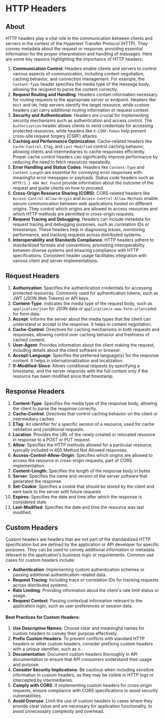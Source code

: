 # HTTP Headers

## About

HTTP headers play a vital role in the communication between clients and servers in the context of the Hypertext Transfer Protocol (HTTP). They convey metadata about the request or response, providing essential information for the proper interpretation and handling of messages. Here are some key reasons highlighting the importance of HTTP headers:

1. **Communication Control**: Headers enable clients and servers to control various aspects of communication, including content negotiation, caching behavior, and connection management. For example, the `Content-Type` header specifies the media type of the message body, allowing the recipient to parse the content correctly.
2. **Request Routing and Handling**: Headers contain information necessary for routing requests to the appropriate server or endpoint. Headers like `Host` and `URL` help servers identify the target resource, while custom headers can carry additional routing information or request context.
3. **Security and Authentication**: Headers are crucial for implementing security mechanisms such as authentication and access control. The `Authorization` header allows clients to send credentials for accessing protected resources, while headers like `X-CSRF-Token` help prevent cross-site request forgery (CSRF) attacks.
4. **Caching and Performance Optimization**: Cache-related headers like `Cache-Control`, `ETag`, and `Last-Modified` control caching behavior, allowing clients and intermediaries to cache responses efficiently. Proper cache control headers can significantly improve performance by reducing the need to fetch resources repeatedly.
5. **Error Handling and Status Codes**: Headers like `Content-Type` and `Content-Length` are essential for conveying error responses with meaningful error messages or payloads. Status code headers such as `HTTP/1.1 404 Not Found` provide information about the outcome of the request and guide clients on how to proceed.
6. **Cross-Origin Resource Sharing (CORS)**: CORS-related headers like `Access-Control-Allow-Origin` and `Access-Control-Allow-Methods` enable secure communication between web applications hosted on different origins. They control which origins are allowed to access resources and which HTTP methods are permitted in cross-origin requests.
7. **Request Tracing and Debugging**: Headers can include metadata for request tracing and debugging purposes, such as correlation IDs or timestamps. These headers help in diagnosing issues, monitoring performance, and tracking requests across distributed systems.
8. **Interoperability and Standards Compliance**: HTTP headers adhere to standardized formats and conventions, promoting interoperability between diverse systems and ensuring compliance with HTTP specifications. Consistent header usage facilitates integration with various client and server implementations.

## Request Headers

1. **Authorization**: Specifies the authentication credentials for accessing protected resources. Commonly used for authentication tokens, such as JWT (JSON Web Tokens) or API keys.
2. **Content-Type**: Indicates the media type of the request body, such as `application/json` for JSON data or `application/x-www-form-urlencoded` for form data.
3. **Accept**: Informs the server about the media types that the client can understand or accept in the response. It helps in content negotiation.
4. **Cache-Control**: Directives for caching mechanisms in both requests and responses, allowing control over caching behavior and freshness of cached content.
5. **User-Agent**: Provides information about the client making the request, including details about the client software or browser.
6. **Accept-Language**: Specifies the preferred language(s) for the response content. It helps in internationalization and localization.
7. **If-Modified-Since**: Allows conditional requests by specifying a timestamp, and the server responds with the full content only if the resource has been modified since that timestamp.

## Response Headers

1. **Content-Type**: Specifies the media type of the response body, allowing the client to parse the response correctly.
2. **Cache-Control**: Directives that control caching behavior on the client or intermediary caches.
3. **ETag**: An identifier for a specific version of a resource, used for cache validation and conditional requests.
4. **Location**: Provides the URL of the newly created or relocated resource in response to a POST or PUT request.
5. **Allow**: Specifies the HTTP methods allowed for a particular resource, typically included in 405 Method Not Allowed responses.
6. **Access-Control-Allow-Origin**: Specifies which origins are allowed to access the resource in cross-origin requests, part of CORS implementation.
7. **Content-Length:** Specifies the length of the response body in bytes
8. **Server**: Specifies the name and version of the server software that generated the response
9. **Set-Cookie**: Specifies a cookie that should be stored by the client and sent back to the server with future requests
10. **Expires:** Specifies the date and time after which the response is considered stale
11. **Last-Modified**: Specifies the date and time the resource was last modified.

## Custom Headers

Custom headers are headers that are not part of the standardized HTTP specification but are defined by the application or API developer for specific purposes. They can be used to convey additional information or metadata relevant to the application's business logic or requirements. Common use cases for custom headers include:

* **Authentication**: Implementing custom authentication schemes or passing additional authentication-related data.
* **Request Tracing**: Including trace or correlation IDs for tracking requests across distributed systems.
* **Rate Limiting**: Providing information about the client's rate limit status or usage.
* **Request Context**: Passing contextual information relevant to the application logic, such as user preferences or session data.

#### Best Practices for Custom Headers:

1. **Use Descriptive Names**: Choose clear and meaningful names for custom headers to convey their purpose effectively.
2. **Prefix Custom Headers**: To prevent conflicts with standard HTTP headers or other custom headers, consider prefixing custom headers with a unique identifier, such as `X-`.
3. **Documentation**: Document custom headers thoroughly in API documentation to ensure that API consumers understand their usage and purpose.
4. **Consider Security Implications**: Be cautious when including sensitive information in custom headers, as they may be visible in HTTP logs or intercepted by intermediaries.
5. **Comply with CORS**: If implementing custom headers for cross-origin requests, ensure compliance with CORS specifications to avoid security vulnerabilities.
6. **Avoid Overuse**: Limit the use of custom headers to cases where they provide clear value and are necessary for application functionality, to avoid unnecessary complexity and overhead.
